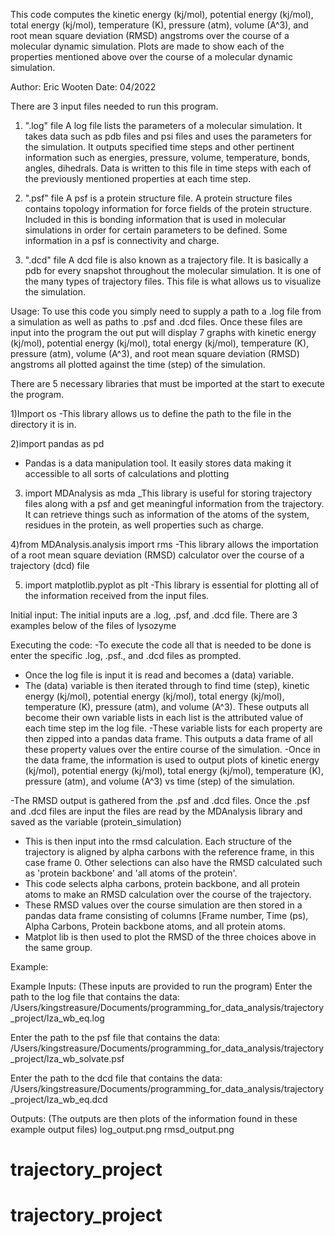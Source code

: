 This code computes the kinetic energy (kj/mol), potential energy (kj/mol), total energy (kj/mol), temperature (K), pressure (atm), volume (A^3), and root mean square deviation (RMSD) angstroms over the course of a molecular dynamic simulation. Plots are made to show each of the properties mentioned above over the course of a molecular dynamic simulation.

Author: Eric Wooten
Date: 04/2022

There are 3 input files needed to run this program.

1) ".log" file
A log file lists the parameters of a molecular simulation. It takes data such as pdb files and psi files and uses the parameters for the simulation. It outputs specified time steps and other pertinent information such as energies, pressure, volume, temperature, bonds, angles, dihedrals. Data is written to this file in time steps with each of the previously mentioned properties at each time step. 

2) ".psf" file
A psf is a protein structure file. A protein structure files contains topology information for force fields of the protein structure. Included in this is bonding information that is used in molecular simulations in order for certain parameters to be defined. Some information in a psf is connectivity and charge.

3) ".dcd" file
A dcd file is also known as a trajectory file. It is basically a pdb for every snapshot throughout the molecular simulation. It is one of the many types of trajectory files. This file is what allows us to visualize the simulation.

Usage:
To use this code you simply need to supply a path to a .log file from a simulation as well as paths to .psf and .dcd files. Once these files are input into the program the out put will display 7 graphs with kinetic energy (kj/mol), potential energy (kj/mol), total energy (kj/mol), temperature (K), pressure (atm), volume (A^3), and root mean square deviation (RMSD) angstroms all plotted against the time (step) of the simulation.


There are 5 necessary libraries that must be imported at the start to execute the program.
 
1)Import os
-This library allows us to define the path to the file in the directory it is in.

2)import pandas as pd
- Pandas is a data manipulation tool. It easily stores data making it accessible to all sorts of calculations and plotting

3) import MDAnalysis as mda
_This library is useful for storing trajectory files along with a psf and get meaningful information from the trajectory. It can retrieve things such as information of the atoms of the system, residues in the protein, as well properties such as charge. 

4)from MDAnalysis.analysis import rms
-This library allows the importation of a root mean square deviation (RMSD) calculator over the course of a trajectory (dcd) file

5) import matplotlib.pyplot as plt
-This library is essential for plotting all of the information received from the input files.

Initial input:
The initial inputs are a .log, .psf, and .dcd file. There are 3 examples below of the files of lysozyme

Executing the code:
-To execute the code all that is needed to be done is enter the specific .log, .psf., and .dcd files as prompted.

- Once the log file is input it is read and becomes a (data) variable.
- The (data) variable is then iterated through to find time (step), kinetic energy (kj/mol), potential energy (kj/mol), total energy (kj/mol), temperature (K), pressure (atm), and volume (A^3). These outputs all become their own variable lists in each list is the attributed value of each time step im the log file.
-These variable lists for each property are then zipped into a pandas data frame. This outputs a data frame of all these property values over the entire course of the simulation.
-Once in the data frame, the information is used to output plots of kinetic energy (kj/mol), potential energy (kj/mol), total energy (kj/mol), temperature (K), pressure (atm), and volume (A^3) vs time (step) of the simulation.   

-The RMSD output is gathered from the .psf and .dcd files. Once the .psf and .dcd files are input the files are read by the MDAnalysis library and saved as the variable (protein_simulation)
- This is then input into the rmsd calculation. Each structure of the trajectory is aligned by alpha carbons with the reference frame, in this case frame 0. Other selections can also have the RMSD calculated such as 'protein backbone' and 'all atoms of the protein'.
- This code selects alpha carbons, protein backbone, and all protein atoms to make an RMSD calculation over the course of the trajectory.
- These RMSD values over the course simulation are then stored in a pandas data frame consisting of columns [Frame number, Time (ps), Alpha Carbons, Protein backbone atoms, and all protein atoms.
- Matplot lib is then used to plot the RMSD of the three choices above in the same group. 


Example:

Example Inputs: (These inputs are provided to run the program)
Enter the path to the log file that contains the data: /Users/kingstreasure/Documents/programming_for_data_analysis/trajectory_project/lza_wb_eq.log

Enter the path to the psf file that contains the data: /Users/kingstreasure/Documents/programming_for_data_analysis/trajectory_project/lza_wb_solvate.psf

Enter the path to the dcd file that contains the data: /Users/kingstreasure/Documents/programming_for_data_analysis/trajectory_project/lza_wb_eq.dcd

Outputs: (The outputs are then plots of the information found in these example output files)
log_output.png
rmsd_output.png
    




# trajectory_project
# trajectory_project
